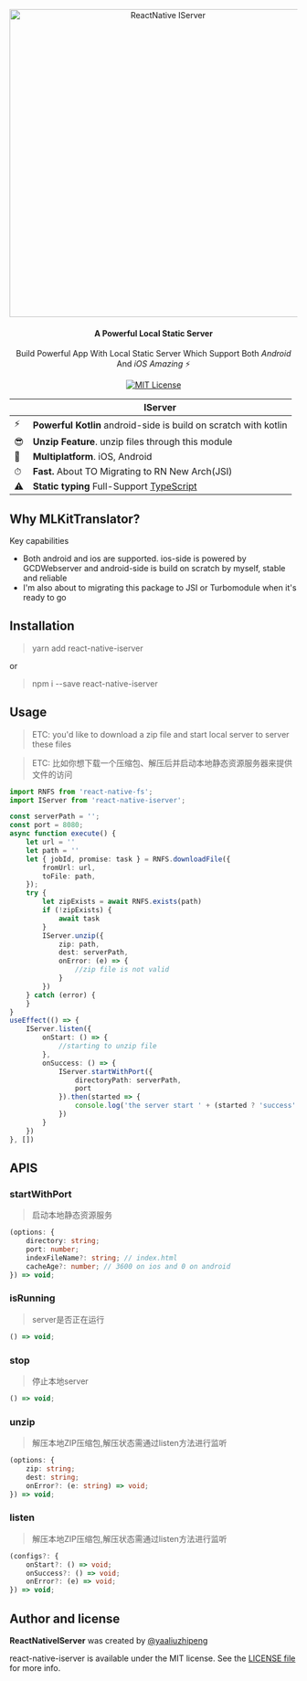 <p align="center">
  <img src="https://github.com/yaaliuzhipeng/react-native-iserver/blob/main/raw/logo.png" alt="ReactNative IServer" width="539" />
</p>

<h4 align="center">
  A Powerful Local Static Server
</h4>

<p align="center">
  Build Powerful App With Local Static Server Which Support Both <em>Android</em> And <em>iOS</em> <em>Amazing</em> ⚡️
</p>

<p align="center">
  <a href="https://github.com/yaaliuzhipeng/react-native-iserver">
    <img src="https://img.shields.io/badge/License-MIT-blue.svg" alt="MIT License">
  </a>
</p>

|   | IServer |
| - | ------------ |
| ⚡️ | **Powerful Kotlin** android-side is build on scratch with kotlin |
| 😎 | **Unzip Feature**. unzip files through this module |
| 📱 | **Multiplatform**. iOS, Android |
| ⏱ | **Fast.** About TO Migrating to RN New Arch(JSI) |
| ⚠️ | **Static typing** Full-Support [TypeScript](https://typescriptlang.org) |

## Why MLKitTranslator?

Key capabilities

- Both android and ios are supported. ios-side is powered by GCDWebserver and android-side is build on scratch by myself, stable and reliable
- I'm also about to migrating this package to JSI or Turbomodule when it's ready to go

## Installation

> yarn add react-native-iserver

or

> npm i --save react-native-iserver


## Usage


> ETC: you'd like to download a zip file and start local server to server these files

>ETC: 比如你想下载一个压缩包、解压后并启动本地静态资源服务器来提供文件的访问


```typescript
import RNFS from 'react-native-fs';
import IServer from 'react-native-iserver';

const serverPath = '';
const port = 8080;
async function execute() {
    let url = ''
    let path = ''
    let { jobId, promise: task } = RNFS.downloadFile({
        fromUrl: url,
        toFile: path,
    });
    try {
        let zipExists = await RNFS.exists(path)
        if (!zipExists) {
            await task
        }
        IServer.unzip({
            zip: path,
            dest: serverPath,
            onError: (e) => {
                //zip file is not valid
            }
        })
    } catch (error) {
    }
}
useEffect(() => {
    IServer.listen({
        onStart: () => {
            //starting to unzip file
        },
        onSuccess: () => {
            IServer.startWithPort({
                directoryPath: serverPath,
                port
            }).then(started => {
                console.log('the server start ' + (started ? 'success' :'failed'))
            })
        }
    })
}, [])
```

## APIS

### startWithPort
> 启动本地静态资源服务
```typescript
(options: {
    directory: string;
    port: number;
    indexFileName?: string; // index.html
    cacheAge?: number; // 3600 on ios and 0 on android
}) => void;
```
### isRunning
> server是否正在运行
```typescript
() => void;
```
### stop
> 停止本地server
```typescript
() => void;
```
### unzip
> 解压本地ZIP压缩包,解压状态需通过listen方法进行监听
```typescript
(options: {
    zip: string;
    dest: string;
    onError?: (e: string) => void;
}) => void;
```
### listen
> 解压本地ZIP压缩包,解压状态需通过listen方法进行监听
```typescript
(configs?: {
    onStart?: () => void;
    onSuccess?: () => void;
    onError?: (e) => void;
}) => void;
```
## Author and license

**ReactNativeIServer** was created by [@yaaliuzhipeng](https://github.com/yaaliuzhipeng)

react-native-iserver is available under the MIT license. See the [LICENSE file](./LICENSE) for more info.